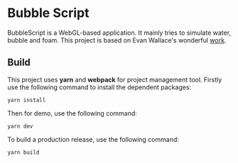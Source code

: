 # Bubble Script

BubbleScript is a WebGL-based application. It mainly tries to simulate water, bubble and foam. This project is based on Evan Wallace's wonderful [work](https://github.com/evanw/webgl-water).

## Build

This project uses **yarn** and **webpack** for project management tool. Firstly use the following command to install the dependent packages:  

```
yarn install
```
Then for demo, use the following command:  
```
yarn dev
```

To build a production release, use the following command:  
```
yarn build
```
